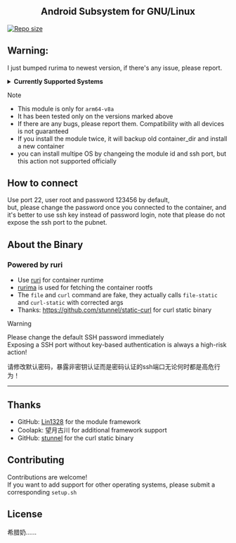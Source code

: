 <h2 align="center">Android Subsystem for GNU/Linux</h2>

[![Repo size](https://img.shields.io/github/repo-size/Moe-hacker/asl?logo=github&logoColor=white)](https://github.com/Moe-hacker/asl)

## Warning:
I just bumped rurima to newest version, if there's any issue, please report.      

<details>
<summary><strong>Currently Supported Systems</strong></summary>

- archlinux
  - `current`
- alpine
  - 3.20
  - `edge`
- centos
  - `9-Stream`
- debian
  - `bookworm`
  - bullseye
  - buster
  - trixie
- fedora
  - 39
  - 40
  - `41`
- kali
  - `current`
- ubuntu
  - focal
  - `jammy`
  - noble
  - `oracular`

</details>

> [!NOTE]
> - This module is only for `arm64-v8a`
> - It has been tested only on the versions marked above
> - If there are any bugs, please report them. Compatibility with all devices is not guaranteed
> - If you install the module twice, it will backup old container_dir and install a new container
> - you can install multipe OS by changeing the module id and ssh port, but this action not supported officially
## How to connect
Use port 22, user root and password 123456 by default,          
but, please change the password once you connected to the container, and it's better to use ssh key instead of password login, note that please do not expose the ssh port to the pubnet.       
## About the Binary

### Powered by ruri

- Use [ruri](https://github.com/Moe-hacker/ruri) for container runtime
- [rurima](https://github.com/Moe-hacker/rurima) is used for fetching the container rootfs
- The `file` and `curl` command are fake, they actually calls `file-static` and `curl-static` with corrected args
- Thanks: https://github.com/stunnel/static-curl for curl static binary

> [!WARNING]
> Please change the default SSH password immediately  
> Exposing a SSH port without key-based authentication is always a high-risk action!
>
> 请修改默认密码，暴露非密钥认证而是密码认证的ssh端口无论何时都是高危行为！

---

## Thanks

- GitHub: [Lin1328](https://github.com/Lin1328) for the module framework
- Coolapk: 望月古川 for additional framework support
- GitHub: [stunnel](https://github.com/stunnel) for the curl static binary

## Contributing

Contributions are welcome!  
If you want to add support for other operating systems, please submit a corresponding `setup.sh`

## License

希腊奶......
